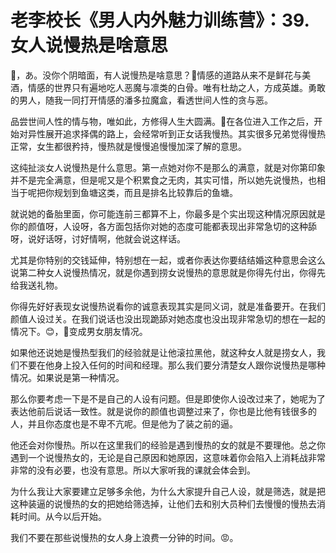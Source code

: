 # 老李校长《男人内外魅力训练营》：39.女人说慢热是啥意思

🎼，あ。没你个阴暗面，有人说慢热是啥意思？🎼情感的道路从来不是鲜花与美酒，情感的世界只有遍地吃人恶魔与凛类的白骨。唯有杜劫之人，方成英雄。勇敢的男人，随我一同打开情感的潘多拉魔盒，看透世间人性的贪与恶。

品尝世间人性的情与物，唯如此，方修得人生大圆满。🎼在各位进入工作之后，开始对异性展开追求择偶的路上，会经常听到正女话我慢热。其实很多兄弟觉得慢热正常，女生都很矜持，慢热就是慢慢追慢慢加深了解的意思。

这纯扯淡女人说慢热是什么意思。第一点她对你不是那么的满意，就是对你第印象并不是完全满意，但是呢又是个积累食之无肉，其实可惜，所以她先说慢热，也相当于呢把你规划到鱼塘这类，而且是排名比较靠后的鱼塘。

就说她的备胎里面，你可能连前三都算不上，你最多是个实出现这种情况原因就是你的颜值呀，人设呀，各方面包括你对她的态度可能都表现出非常急切的这种舔呀，说好话呀，讨好情啊，他就会说这样话。

尤其是你特别的交钱延伸，特别想在一起，或者你表达你要结结婚这种意思会这么说第二种女人说慢热情况，就是你遇到捞女说慢热的意思就是你得先付出，你得先给我送礼物。

你得先好好表现女说慢热说看你的诚意表现其实是同义词，就是准备要开。在我们颜值人设过关。在我们说话也没出现跪舔对她态度也没出现非常急切的想在一起的情况下。😊，🎼变成男女朋友情况。

如果他还说她是慢热型我们的经验就是让他滚拉黑他，就这种女人就是捞女人，我们不要在他身上投入任何的时间和经理。那么我们要分清楚女人跟你说慢热是哪种情况。如果说是第一种情况。

那么你要考虑一下是不是自己的人设有问题。但是即使你人设改过来了，她呢为了表达他前后说话一致性。就是说你的颜值也调整过来了，你也是比他有钱很多的人，并且你态度也是不卑不亢呢。但是他为了装之前的逼。

他还会对你慢热。所以在这里我们的经验是遇到慢热的女的就是不要理他。总之你遇到一个说慢热女的，无论是自己原因和她原因，这意味着你会陷入上消耗战非常非常的没有必要，也没有意思。所以大家听我的课就会体会到。

为什么我让大家要建立足够多余他，为什么大家提升自己人设，就是筛选，就是把这种装逼的说慢热的女的把她给筛选掉，让他们去和别大员种们去慢慢的慢热去消耗时间。从今以后开始。

我们不要在那些说慢热的女人身上浪费一分钟的时间。😡。